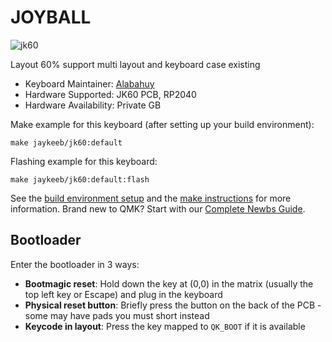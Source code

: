 # JOYBALL

![jk60]( https://i.imgur.com/394cDVG.png )

Layout 60% support multi layout and keyboard case existing

* Keyboard Maintainer: [Alabahuy](https://github.com/Alabahuy)
* Hardware Supported: JK60 PCB, RP2040
* Hardware Availability: Private GB

Make example for this keyboard (after setting up your build environment):

    make jaykeeb/jk60:default

Flashing example for this keyboard:

    make jaykeeb/jk60:default:flash

See the [build environment setup](https://docs.qmk.fm/#/getting_started_build_tools) and the [make instructions](https://docs.qmk.fm/#/getting_started_make_guide) for more information. Brand new to QMK? Start with our [Complete Newbs Guide](https://docs.qmk.fm/#/newbs).

## Bootloader

Enter the bootloader in 3 ways:

* **Bootmagic reset**: Hold down the key at (0,0) in the matrix (usually the top left key or Escape) and plug in the keyboard
* **Physical reset button**: Briefly press the button on the back of the PCB - some may have pads you must short instead
* **Keycode in layout**: Press the key mapped to `QK_BOOT` if it is available
